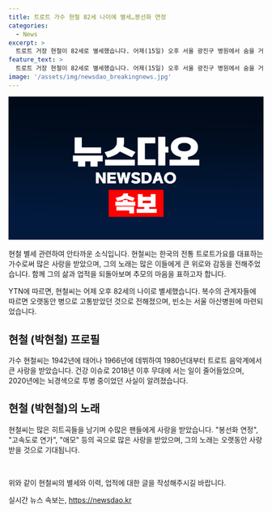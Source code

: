 ```yaml
---
title: 트로트 가수 현철 82세 나이에 별세…봉선화 연정
categories:
  - News
excerpt: >
  트로트 거장 현철이 82세로 별세했습니다. 어제(15일) 오후 서울 광진구 병원에서 숨을 거뒀으며, 빈소는 서울아산병원에 마련됐습니다. 1966년 데뷔해 1980년대부터 큰 인기를 끌었으나, 2018년 이후 건강 문제로 무대에서 떠난 현철은 뇌경색 투병 사실이 밝혀졌습니다. 
feature_text: >
  트로트 거장 현철이 82세로 별세했습니다. 어제(15일) 오후 서울 광진구 병원에서 숨을 거뒀으며, 빈소는 서울아산병원에 마련됐습니다. 1966년 데뷔해 1980년대부터 큰 인기를 끌었으나, 2018년 이후 건강 문제로 무대에서 떠난 현철은 뇌경색 투병 사실이 밝혀졌습니다. 
image: '/assets/img/newsdao_breakingnews.jpg'
---
```


<p><img src="/assets/img/newsdao_breakingnews.jpg" alt="koreaapp 속보" /></p>

<p>현철 별세 관련하여 안타까운 소식입니다. 현철씨는 한국의 전통 트로트가요를 대표하는 가수로써 많은 사랑을 받았으며, 그의 노래는 많은 이들에게 큰 위로와 감동을 전해주었습니다. 함께 그의 삶과 업적을 되돌아보며 추모의 마음을 표하고자 합니다.</p>

<p data-ke-size="size16">YTN에 따르면, 현철씨는 어제 오후 82세의 나이로 별세했습니다. 복수의 관계자들에 따르면 오랫동안 병으로 고통받았던 것으로 전해졌으며, 빈소는 서울 아산병원에 마련되었습니다.</p>

<h2 data-ke-size="size26">현철 (박현철) 프로필</h2>

<p>가수 현철씨는 1942년에 태어나 1966년에 데뷔하여 1980년대부터 트로트 음악계에서 큰 사랑을 받았습니다. 건강 이슈로 2018년 이후 무대에 서는 일이 줄어들었으며, 2020년에는 뇌경색으로 투병 중이었던 사실이 알려졌습니다.</p>

<h2 data-ke-size="size26">현철 (박현철)의 노래</h2>

<p>현철씨는 많은 히트곡들을 남기며 수많은 팬들에게 사랑을 받았습니다. &quot;봉선화 연정&quot;, &quot;고속도로 연가&quot;, &quot;애모&quot; 등의 곡으로 많은 사랑을 받았으며, 그의 노래는 오랫동안 사랑받을 것으로 기대됩니다.</p>

<p data-ke-size="size16">&nbsp;</p>

<p>위와 같이 현철씨의 별세와 이력, 업적에 대한 글을 작성해주시길 바랍니다.</p>
실시간 뉴스 속보는, <a href="https://newsdao.kr" rel="dofollow">https://newsdao.kr</a>


